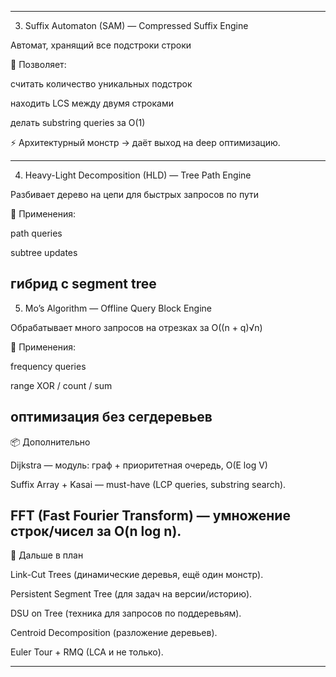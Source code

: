 
---

3. Suffix Automaton (SAM) — Compressed Suffix Engine

Автомат, хранящий все подстроки строки

📌 Позволяет:

считать количество уникальных подстрок

находить LCS между двумя строками

делать substring queries за O(1)

⚡ Архитектурный монстр → даёт выход на deep оптимизацию.

---

4. Heavy-Light Decomposition (HLD) — Tree Path Engine

Разбивает дерево на цепи для быстрых запросов по пути

📌 Применения:

path queries

subtree updates

гибрид с segment tree
---

5. Mo’s Algorithm — Offline Query Block Engine

Обрабатывает много запросов на отрезках за O((n + q)√n)

📌 Применения:

frequency queries

range XOR / count / sum

оптимизация без сегдеревьев
---

📦 Дополнительно

Dijkstra — модуль: граф + приоритетная очередь, O(E log V)



Suffix Array + Kasai — must-have (LCP queries, substring search).



FFT (Fast Fourier Transform) — умножение строк/чисел за O(n log n).
---

🎯 Дальше в план

Link-Cut Trees (динамические деревья, ещё один монстр).

Persistent Segment Tree (для задач на версии/историю).

DSU on Tree (техника для запросов по поддеревьям).

Centroid Decomposition (разложение деревьев).

Euler Tour + RMQ (LCA и не только).

---
